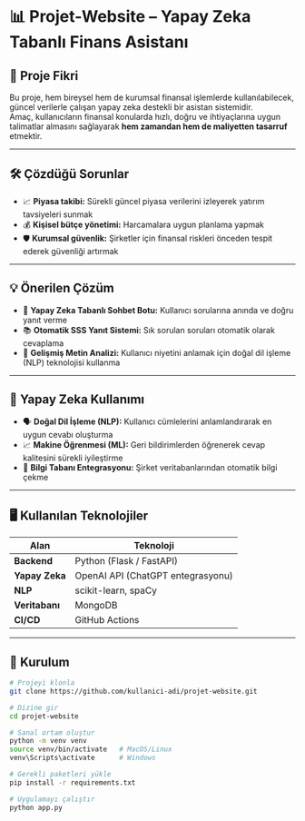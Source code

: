 # 📊 Projet-Website – Yapay Zeka Tabanlı Finans Asistanı

## 🚀 Proje Fikri
Bu proje, hem bireysel hem de kurumsal finansal işlemlerde kullanılabilecek, güncel verilerle çalışan yapay zeka destekli bir asistan sistemidir.  
Amaç, kullanıcıların finansal konularda hızlı, doğru ve ihtiyaçlarına uygun talimatlar almasını sağlayarak **hem zamandan hem de maliyetten tasarruf** etmektir.

---

## 🛠 Çözdüğü Sorunlar
- 📈 **Piyasa takibi:** Sürekli güncel piyasa verilerini izleyerek yatırım tavsiyeleri sunmak  
- 💰 **Kişisel bütçe yönetimi:** Harcamalara uygun planlama yapmak  
- 🛡 **Kurumsal güvenlik:** Şirketler için finansal riskleri önceden tespit ederek güvenliği artırmak

---

## 💡 Önerilen Çözüm
- 🤖 **Yapay Zeka Tabanlı Sohbet Botu:** Kullanıcı sorularına anında ve doğru yanıt verme  
- 📚 **Otomatik SSS Yanıt Sistemi:** Sık sorulan soruları otomatik olarak cevaplama  
- 🧠 **Gelişmiş Metin Analizi:** Kullanıcı niyetini anlamak için doğal dil işleme (NLP) teknolojisi kullanma

---

## 🧬 Yapay Zeka Kullanımı
- 🗣 **Doğal Dil İşleme (NLP):** Kullanıcı cümlelerini anlamlandırarak en uygun cevabı oluşturma  
- 📈 **Makine Öğrenmesi (ML):** Geri bildirimlerden öğrenerek cevap kalitesini sürekli iyileştirme  
- 🔗 **Bilgi Tabanı Entegrasyonu:** Şirket veritabanlarından otomatik bilgi çekme

---

## 🖥 Kullanılan Teknolojiler
| Alan | Teknoloji |
|------|-----------|
| **Backend** | Python (Flask / FastAPI) |
| **Yapay Zeka** | OpenAI API (ChatGPT entegrasyonu) |
| **NLP** | scikit-learn, spaCy |
| **Veritabanı** | MongoDB |
| **CI/CD** | GitHub Actions |

---

## 📂 Kurulum
```bash
# Projeyi klonla
git clone https://github.com/kullanici-adi/projet-website.git

# Dizine gir
cd projet-website

# Sanal ortam oluştur
python -m venv venv
source venv/bin/activate   # MacOS/Linux
venv\Scripts\activate      # Windows

# Gerekli paketleri yükle
pip install -r requirements.txt

# Uygulamayı çalıştır
python app.py

